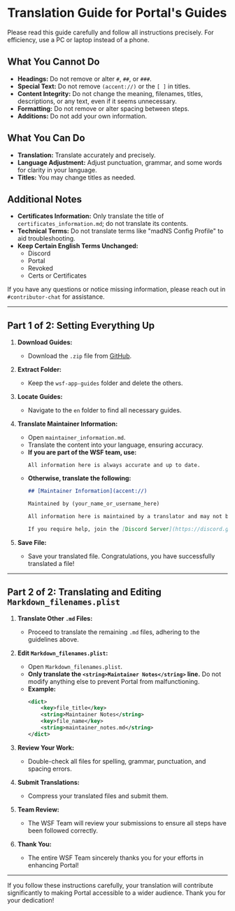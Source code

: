 # Translation Guide for Portal's Guides

Please read this guide carefully and follow all instructions precisely. For efficiency, use a PC or laptop instead of a phone.

## What You **Cannot** Do
- **Headings:** Do not remove or alter `#`, `##`, or `###`.
- **Special Text:** Do not remove `(accent://)` or the `[ ]` in titles.
- **Content Integrity:** Do not change the meaning, filenames, titles, descriptions, or any text, even if it seems unnecessary.
- **Formatting:** Do not remove or alter spacing between steps.
- **Additions:** Do not add your own information.

## What You **Can** Do
- **Translation:** Translate accurately and precisely.
- **Language Adjustment:** Adjust punctuation, grammar, and some words for clarity in your language.
- **Titles:** You may change titles as needed.

## Additional Notes
- **Certificates Information:** Only translate the title of `certificates_information.md`; do not translate its contents.
- **Technical Terms:** Do not translate terms like "madNS Config Profile" to aid troubleshooting.
- **Keep Certain English Terms Unchanged:**
  - Discord
  - Portal
  - Revoked
  - Certs or Certificates

If you have any questions or notice missing information, please reach out in `#contributor-chat` for assistance.

---

## Part 1 of 2: Setting Everything Up

1. **Download Guides:**
   - Download the `.zip` file from [GitHub](https://github.com/WhySooooFurious/Ultimate-Sideloading-Guide/archive/refs/heads/main.zip).

2. **Extract Folder:**
   - Keep the `wsf-app-guides` folder and delete the others.

3. **Locate Guides:**
   - Navigate to the `en` folder to find all necessary guides.

4. **Translate Maintainer Information:**
   - Open `maintainer_information.md`.
   - Translate the content into your language, ensuring accuracy.
   - **If you are part of the WSF team, use:**
     ```
     All information here is always accurate and up to date.
     ```
   - **Otherwise, translate the following:**
     ```markdown
     ## [Maintainer Information](accent://)

     Maintained by (your_name_or_username_here)

     All information here is maintained by a translator and may not be accurate or up to date.

     If you require help, join the [Discord Server](https://discord.gg/wsf)
     ```

5. **Save File:**
   - Save your translated file. Congratulations, you have successfully translated a file!

---

## Part 2 of 2: Translating and Editing `Markdown_filenames.plist`

1. **Translate Other `.md` Files:**
   - Proceed to translate the remaining `.md` files, adhering to the guidelines above.

2. **Edit `Markdown_filenames.plist`:**
   - Open `Markdown_filenames.plist`.
   - **Only translate the `<string>Maintainer Notes</string>` line.** Do not modify anything else to prevent Portal from malfunctioning.
   - **Example:**
     ```xml
     <dict>
         <key>file_title</key>
         <string>Maintainer Notes</string>
         <key>file_name</key>
         <string>maintainer_notes.md</string>
     </dict>
     ```

3. **Review Your Work:**
   - Double-check all files for spelling, grammar, punctuation, and spacing errors.

4. **Submit Translations:**
   - Compress your translated files and submit them.

5. **Team Review:**
   - The WSF Team will review your submissions to ensure all steps have been followed correctly.

6. **Thank You:**
   - The entire WSF Team sincerely thanks you for your efforts in enhancing Portal!

---

If you follow these instructions carefully, your translation will contribute significantly to making Portal accessible to a wider audience. Thank you for your dedication!
